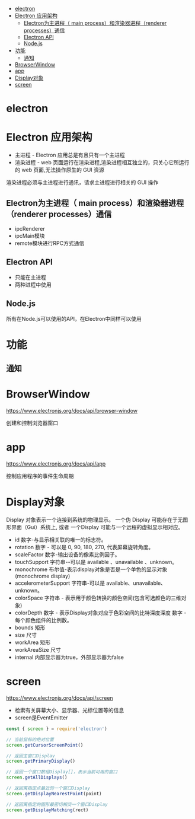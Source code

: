 <!-- TOC -->

- [electron](#electron)
- [Electron 应用架构](#electron-应用架构)
    - [Electron为主进程（ main process）和渲染器进程（renderer processes）通信](#electron为主进程-main-process和渲染器进程renderer-processes通信)
    - [Electron API](#electron-api)
    - [Node.js](#nodejs)
- [功能](#功能)
    - [通知](#通知)
- [BrowserWindow](#browserwindow)
- [app](#app)
- [Display对象](#display对象)
- [screen](#screen)

<!-- /TOC -->


# electron

# Electron 应用架构

* 主进程 - Electron 应用总是有且只有一个主进程
* 渲染进程 - web 页面运行在渲染进程,渲染进程相互独立的，只关心它所运行的 web 页面,无法操作原生的 GUI 资源

渲染进程必须与主进程进行通讯，请求主进程进行相关的 GUI 操作

## Electron为主进程（ main process）和渲染器进程（renderer processes）通信

* ipcRenderer 
* ipcMain模块
* remote模块进行RPC方式通信

## Electron API

* 只能在主进程
* 两种进程中使用

## Node.js

所有在Node.js可以使用的API，在Electron中同样可以使用

# 功能

## 通知

# BrowserWindow

https://www.electronjs.org/docs/api/browser-window

创建和控制浏览器窗口

# app

https://www.electronjs.org/docs/api/app

控制应用程序的事件生命周期

# Display对象

Display 对象表示一个连接到系统的物理显示。 一个伪 Display 可能存在于无图形界面（Gui）系统上, 或者 一个Display 可能与一个远程的虚拟显示相对应。

* id 数字-与显示相关联的唯一的标志符。
* rotation 数字 - 可以是 0, 90, 180, 270, 代表屏幕旋转角度。
* scaleFactor 数字-输出设备的像素比例因子。
* touchSupport 字符串--可以是 available 、unavailable 、unknown。
* monochrome 布尔值-表示display对象是否是一个单色的显示对象(monochrome display)
* accelerometerSupport 字符串-可以是 available、unavailable、unknown。
* colorSpace 字符串 - 表示用于颜色转换的颜色空间(包含可选颜色的三维对象)
* colorDepth 数字 - 表示Display对象对应于色彩空间的比特深度深度 数字 - 每个颜色组件的比例数。
* bounds 矩形
* size 尺寸
* workArea 矩形
* workAreaSize 尺寸
* internal 内部显示器为true，外部显示器为false

# screen

https://www.electronjs.org/docs/api/screen

* 检索有关屏幕大小、显示器、光标位置等的信息
* screen是EventEmitter

```js
const { screen } = require('electron')

// 当前鼠标的绝对位置
screen.getCursorScreenPoint()

// 返回主窗口Display
screen.getPrimaryDisplay()

// 返回一个窗口数组Display[]，表示当前可用的窗口
screen.getAllDisplays()

// 返回离指定点最近的一个窗口Display
screen.getDisplayNearestPoint(point)

// 返回离指定的图形最密切相交一个窗口Display
screen.getDisplayMatching(rect)
```
